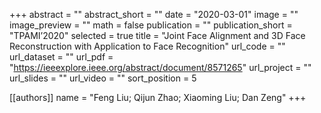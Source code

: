 +++
abstract = ""
abstract_short = ""
date = "2020-03-01"
image = ""
image_preview = ""
math = false
publication = ""
publication_short = "TPAMI’2020"
selected = true
title = "Joint Face Alignment and 3D Face Reconstruction with Application to Face Recognition"
url_code = ""
url_dataset = ""
url_pdf = "https://ieeexplore.ieee.org/abstract/document/8571265"
url_project = ""
url_slides = ""
url_video = ""
sort_position = 5

[[authors]]
name = "Feng Liu; Qijun Zhao; Xiaoming Liu; Dan Zeng"
+++